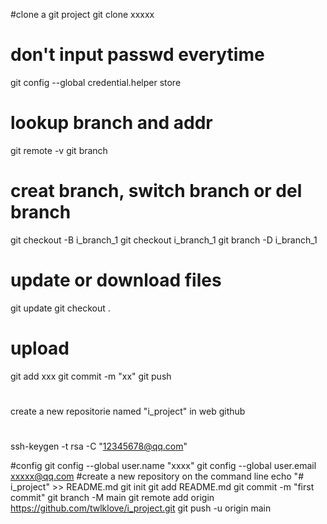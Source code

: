 #clone a git project
git clone xxxxx

# don't input passwd everytime
git config --global credential.helper store  

# lookup branch and addr
git remote -v
git branch 

# creat branch, switch branch or del branch
git checkout -B i_branch_1 
git checkout i_branch_1
git branch -D i_branch_1

# update or download files
git update
git checkout .

# upload
git add xxx
git commit -m "xx"
git push

#
create a new repositorie named "i_project"  in web github

#
ssh-keygen -t rsa -C "12345678@qq.com"

#config
git config --global user.name "xxxx" 
git config --global user.email xxxxx@qq.com 
#create a new repository on the command line
echo "# i_project" >> README.md
git init
git add README.md
git commit -m "first commit"
git branch -M main
git remote add origin https://github.com/twlklove/i_project.git
git push -u origin main

